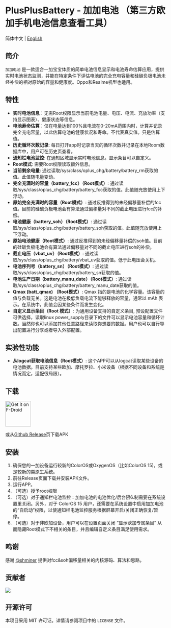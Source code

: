 # PlusPlusBattery - 加加电池 （第三方欧加手机电池信息查看工具）

简体中文 | [English](./README.md)

## 简介

`加加电池` 是一款适合一加宝宝体质的简单电池信息显示和电池寿命估算应用，提供实时电池状态监测，并能在特定条件下评估电池的完全充电容量和硅碳负极电池未经补偿的相对原始的容量和健康度。Oppo和Realme机型也适用。

## 特性

- **实时电池信息**：无需Root权限显示当前电池电量、电压、电流、充放功率（支持显示图表）、健康状态等信息。
- **电池寿命估算**：仅在电量达到100%且电流在0-20mA范围内时，计算并记录完全充电容量，以此估算电池的健康状况和寿命。不代表真实值。只是估算值。
- **历史循环次数记录**: 每日打开app时记录当天的循环次数并记录在本地Room数据库中，用户可在历史页查看。
- **通知栏电池监控**: 在通知区域显示实时电池信息。显示条目可以自定义。
- **Root模式**: 需要Root权限读取额外信息。
- **当前剩余电量**: 通过读取/sys/class/oplus_chg/battery/battery_rm获取的值。此值随电量变动。
- **完全充满时的容量（battery_fcc）（Root模式）**: 通过读取/sys/class/oplus_chg/battery/battery_fcc获取的值。此值随充放使用上下浮动。
- **原始完全充满时的容量（Root模式）**: 通过反推得到的未经偏移量补偿的fcc值。目前的硅碳负极电池会有算法通过偏移量对不同的截止电压进行fcc的补偿。
- **电池健康（battery_soh）（Root模式）**: 通过读取/sys/class/oplus_chg/battery/battery_soh获取的值。此值随充放使用上下浮动。
- **原始电池健康（Root模式）**: 通过反推得到的未经偏移量补偿的soh值。目前的硅碳负极电池会有算法通过偏移量对不同的截止电压进行soh的补偿。
- **截止电压（vbat_uv）（Root模式）**: 通过读取/sys/class/oplus_chg/battery/vbat_uv获取的值。低于此电压会关机。
- **电池序列号（battery_sn）（Root模式）**: 通过读取/sys/class/oplus_chg/battery/battery_sn获取的值。
- **电池生产日期（battery_manu_date）（Root模式）**: 通过读取/sys/class/oplus_chg/battery/battery_manu_date获取的值。
- **Qmax (batt_qmax) （Root模式）**: Qmax 指的是电池的化学容量。该容量的值与负载无关。这是电池在极低负载电流下能够释放的容量，通常以 mAh 表示。在系统中，此值会因某些条件而发生变化。
- **自定义显示条目（Root 模式）**: 为通用设备支持的自定义条目, 预设配置文件可供选择，读取linux power_supply目录下的文件可以显示电池容量和循环计数。当然你也可以添加其他任意路径来读取你想要的数据。用户也可以自行导出配置进行分享或者导入外部配置。

## 实验性功能
- **从logcat获取电池信息（Root模式）**: 这个APP可以从logcat读取某些设备的电池数据。目前支持某些欧加、摩托罗拉、小米设备（根据不同设备和系统是情况而定，适配很局限）。

## 下载

[<img src="https://f-droid.org/badge/get-it-on-zh-hans.png"
    alt="Get it on F-Droid"
    height="80">](https://f-droid.org/en/packages/com.dijia1124.plusplusbattery/)

或从[Github Release](https://github.com/dijia1124/PlusPlusBattery/releases)页下载APK

## 安装

1. 确保您的一加设备运行较新的ColorOS或OxygenOS（比如ColorOS 15)，或是较新的类原生系统。
2. 前往Release页面下载并安装APK文件。
3. 运行APP。
4. （可选）授予root权限
5. （可选）对于通知栏电池监控：加加电池的电池优化/后台限6.制需要在系统设置里关闭。另外，对于 ColorOS 15 用户，还需要在系统设置中启用加加电池的“自启动”权限，以使通知栏电池监控服务根据屏幕开启/关闭正确恢复/暂停。
6. （可选）对于非欧加设备，用户可以在设置页面关闭 “显示欧加专属条目” 从而隐藏Root模式下不相关的条目，并且编辑自定义条目满足使用需求。

## 鸣谢

感谢 [@shminer](https://github.com/shminer) 提供对fcc&soh偏移量相关的内核源码、算法和思路。

## 贡献者
<a href="https://github.com/dijia1124/plusplusbattery/graphs/contributors">
  <img src="https://contrib.rocks/image?repo=dijia1124/plusplusbattery" />
</a>

## 开源许可

本项目采用 MIT 许可证。详情请参阅项目中的 `LICENSE` 文件。
